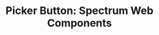 ---
layout: examples.njk
title: 'Picker Button: Spectrum Web Components'
displayName: Picker Button
componentName: picker-button
componentHeading: sp-picker-button
tags:
- component-examples
---